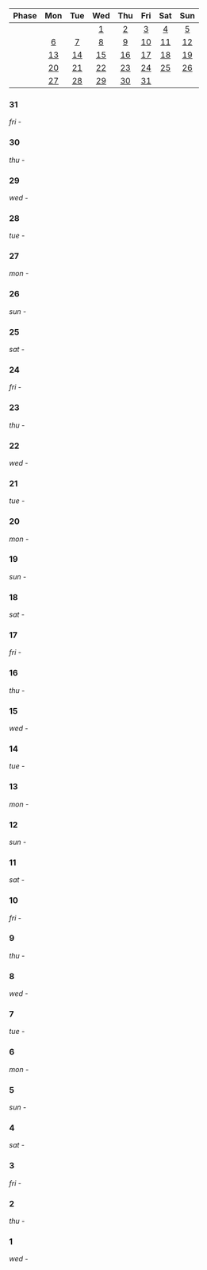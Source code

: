 | Phase| Mon | Tue | Wed | Thu | Fri | Sat | Sun|
|:-:|:-:|:-:|:-:|:-:|:-:|:-:|:-:|
| | | | [1](#1)| [2](#2)| [3](#3)| [4](#4)| [5](#5)|
| | [6](#6)| [7](#7)| [8](#8)| [9](#9)| [10](#10)| [11](#11)| [12](#12)|
| | [13](#13)| [14](#14)| [15](#15)| [16](#16)| [17](#17)| [18](#18)| [19](#19)|
| | [20](#20)| [21](#21)| [22](#22)| [23](#23)| [24](#24)| [25](#25)| [26](#26)|
| | [27](#27)| [28](#28)| [29](#29)| [30](#30)| [31](#31)| | |


### 31
*fri -*

### 30
*thu -*

### 29
*wed -*

### 28
*tue -*

### 27
*mon -*

### 26
*sun -*

### 25
*sat -*

### 24
*fri -*

### 23
*thu -*

### 22
*wed -*

### 21
*tue -*

### 20
*mon -*

### 19
*sun -*

### 18
*sat -*

### 17
*fri -*

### 16
*thu -*

### 15
*wed -*

### 14
*tue -*

### 13
*mon -*

### 12
*sun -*

### 11
*sat -*

### 10
*fri -*

### 9
*thu -*

### 8
*wed -*

### 7
*tue -*

### 6
*mon -*

### 5
*sun -*

### 4
*sat -*

### 3
*fri -*

### 2
*thu -*

### 1
*wed -*


